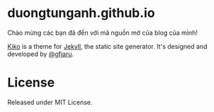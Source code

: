 # duongtunganh.github.io

Chào mừng các bạn đã đến với mã nguồn mở của blog của mình!

[Kiko](http://github.com/gfjaru/Kiko) is a theme for [Jekyll](http://jekyllrb.com), the static site generator. It's designed and developed by [@gfjaru](https://twitter.com/gfjaru).

# License

Released under MIT License.
